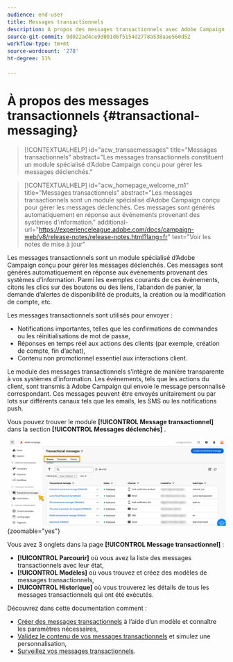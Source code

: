 ```yaml
---
audience: end-user
title: Messages transactionnels
description: A propos des messages transactionnels avec Adobe Campaign Web
source-git-commit: 9d022ad4ce9d001d6f5154d2778a538aae560d52
workflow-type: tm+mt
source-wordcount: '278'
ht-degree: 11%

---
```


# À propos des messages transactionnels {#transactional-messaging}

>[!CONTEXTUALHELP]
>id="acw_transacmessages"
>title="Messages transactionnels"
>abstract="Les messages transactionnels constituent un module spécialisé d’Adobe Campaign conçu pour gérer les messages déclenchés."

>[!CONTEXTUALHELP]
>id="acw_homepage_welcome_rn1"
>title="Messages transactionnels"
>abstract="Les messages transactionnels sont un module spécialisé d’Adobe Campaign conçu pour gérer les messages déclenchés. Ces messages sont générés automatiquement en réponse aux événements provenant des systèmes d&#39;information."
>additional-url="https://experienceleague.adobe.com/docs/campaign-web/v8/release-notes/release-notes.html?lang=fr" text="Voir les notes de mise à jour"

<!-- >>[!CONTEXTUALHELP]
>id="acw_transacmessages_exclusionlogs"
>title="Transactional messaging exclusion logs"
>abstract="Transactional messaging exclusion logs" -->

Les messages transactionnels sont un module spécialisé d’Adobe Campaign conçu pour gérer les messages déclenchés. Ces messages sont générés automatiquement en réponse aux événements provenant des systèmes d&#39;information. Parmi les exemples courants de ces événements, citons les clics sur des boutons ou des liens, l’abandon de panier, la demande d’alertes de disponibilité de produits, la création ou la modification de compte, etc.

Les messages transactionnels sont utilisés pour envoyer :

* Notifications importantes, telles que les confirmations de commandes ou les réinitialisations de mot de passe,
* Réponses en temps réel aux actions des clients (par exemple, création de compte, fin d’achat),
* Contenu non promotionnel essentiel aux interactions client.

Le module des messages transactionnels s’intègre de manière transparente à vos systèmes d’information. Les événements, tels que les actions du client, sont transmis à Adobe Campaign qui envoie le message personnalisé correspondant. Ces messages peuvent être envoyés unitairement ou par lots sur différents canaux tels que les emails, les SMS ou les notifications push.

Vous pouvez trouver le module **[!UICONTROL Message transactionnel]** dans la section **[!UICONTROL Messages déclenchés]** .

![](assets/transactional.png){zoomable="yes"}

Vous avez 3 onglets dans la page **[!UICONTROL Message transactionnel]** :

* **[!UICONTROL Parcourir]** où vous avez la liste des messages transactionnels avec leur état,
* **[!UICONTROL Modèles]** où vous trouvez et créez des modèles de messages transactionnels,
* **[!UICONTROL Historique]** où vous trouverez les détails de tous les messages transactionnels qui ont été exécutés.

Découvrez dans cette documentation comment :

* [Créer des messages transactionnels](create-transactional.md) à l’aide d’un modèle et connaître les paramètres nécessaires,
* [Validez le contenu de vos messages transactionnels](validate-transactional.md) et simulez une personnalisation,
* [Surveillez vos messages transactionnels](monitor-transactional.md).
